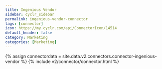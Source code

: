 ```yaml
---
title: Ingenious Vendor
sidebar: cyclr_sidebar
permalink: ingenious-vendor-connector
tags: [connector]
icon: https://my.cyclr.com/api/ConnectorIcon/14514
default_header: false
category: Marketing
categories: [Marketing]
---
```

{% assign connectordata = site.data.v2.connectors.connector-ingenious-vendor %}
{% include v2/connector/connector.html %}	